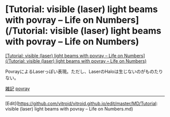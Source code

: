 ---
---
# [Tutorial: visible (laser) light beams with povray – Life on Numbers](/Tutorial: visible (laser) light beams with povray – Life on Numbers)



[[Tutorial: visible (laser) light beams with povray – Life on Numbers](/Tutorial: visible (laser) light beams with povray – Life on Numbers)](https://guido.vonrudorff.de/2013/tutorial-visible-laser-light-beams-with-povray/)

PovrayによるLaserっぽい表現。ただし、LaserのHaloは生じないのがものたりない。



[雑記](/雑記) [povray](/povray)





----
[Edit](https://github.com/vitroid/vitroid.github.io/edit/master/MD/Tutorial: visible (laser) light beams with povray – Life on Numbers.md)

